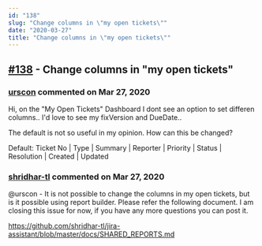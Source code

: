 ```yaml
---
id: "138"
slug: "Change columns in \"my open tickets\""
date: "2020-03-27"
title: "Change columns in \"my open tickets\""
---
```



## [#138](https://github.com/shridhar-tl/jira-assistant/issues/138) - Change columns in "my open tickets"

### [urscon](https://github.com/urscon) commented on Mar 27, 2020

Hi,
on the "My Open Tickets" Dashboard I dont see an option to set differen columns..
I'd love to see my fixVersion and DueDate.. 

The default is not so useful in my opinion. How can this be changed?

Default: 
Ticket No | Type | Summary | Reporter | Priority | Status | Resolution | Created | Updated



### [shridhar-tl](https://github.com/shridhar-tl) commented on Mar 27, 2020

@urscon - It is not possible to change the columns in my open tickets, but is it possible using report builder. Please refer the following document. I am closing this issue for now, if you have any more questions you can post it.

https://github.com/shridhar-tl/jira-assistant/blob/master/docs/SHARED_REPORTS.md
